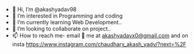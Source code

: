 - 👋 Hi, I’m @akashyadav98
- 👀 I’m interested in Programming and coding
- 🌱 I’m currently learning Web Development..
- 💞️ I’m looking to collaborate on project..
- 📫 How to reach me- email 📧 me at akashyadavx0@gmail.com and on insta https://www.instagram.com/chaudhary_akash_yadv/?next=%2F

<!---
akashyadav98/akashyadav98 is a ✨ special ✨ repository because its `README.md` (this file) appears on your GitHub profile.
You can click the Preview link to take a look at your changes.
--->
